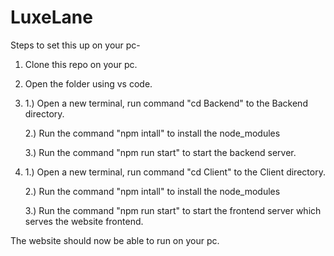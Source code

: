 # LuxeLane

Steps to set this up on your pc-

1. Clone this repo on your pc.

2. Open the folder using vs code.

3.  1.) Open a new terminal, run command "cd Backend" to the Backend directory.

    2.) Run the command "npm intall" to install the node_modules

    3.) Run the command "npm run start" to start the backend server.

4.  1.) Open a new terminal, run command "cd Client" to the Client directory.

    2.) Run the command "npm intall" to install the node_modules

    3.) Run the command "npm run start" to start the frontend server which serves the website frontend.

The website should now be able to run on your pc.

